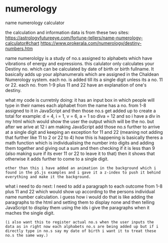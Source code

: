 # numerology
 name numerology calculator

the calculation and information data is from these two sites: 
https://astrologyfutureeye.com/fortune-tellers/name-numerology-calculator#chart
https://www.prokerala.com/numerology/destiny-numbers.htm

name numerololgy is a study of no.s assigned to alphabets which have vibrations of energy and expressions.
this calulator only calculates your Destiny no. which can be calculated by date of birth or birth fullname.
It basically adds up your alphanumerals which are assigned in the Chaldean Numerology system.
each no. is added till its a single digit unless its a no. 11 or 22. 
each no. from 1-9 plus 11 and 22 have an explanation of one's destiny.

what my code is curretnly doing:
    it has an input box in which people will type in their names
    each alphabet from the name has a no. from 1-8 assigned to it in JavaScript
    and then those no.s get added up to create a total for example:
        d = 4, i = 1, v = 6, a = 1 
        so diva = 12
    and so i have a div in my html which would show the user the output which will be the no. 
    but after we arive at 12 i am making JavaScript add those no.s further to arrive at a single digit 
    and keeping an exception for 11 and 22 (meaning not adding that further like 11 to 2 or 22 to 4)
    how this is happening is basically theres a math function which is individualising the number into digits and adding them together and giving out a sum and then checking if it is less than 9 (also making sure if its ever 11 or 22 to leave it to that) then it shows that otherwise it adds further to come to a single digit.

    other than this i have added an animation in the background which i found in the p5.js examples and i gave it a z-index to push it behind everything and make it the background.

what i need to do next:
    I need to add a paragraph to each outcome from 1-8 plus 11 and 22 which would show up according to the persons individual name number calculation. 
    i guess how i would do that is like adding the paragraphs to the html and setting them to display none and then telling JavaScript to display them using the ids i give the paragraphs when it maches the single digit.

    (i also want this to register actual no.s when the user inputs the data as in right now each alphabets no.s are being added up but if i directly type in no.s say my date of birth i want it to treat these no.s the same way.)
